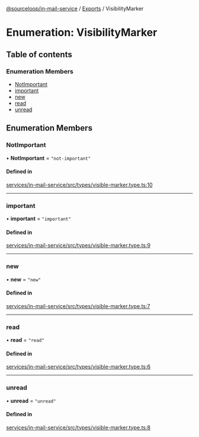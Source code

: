 [@sourceloop/in-mail-service](../README.md) / [Exports](../modules.md) / VisibilityMarker

# Enumeration: VisibilityMarker

## Table of contents

### Enumeration Members

- [NotImportant](VisibilityMarker.md#notimportant)
- [important](VisibilityMarker.md#important)
- [new](VisibilityMarker.md#new)
- [read](VisibilityMarker.md#read)
- [unread](VisibilityMarker.md#unread)

## Enumeration Members

### NotImportant

• **NotImportant** = ``"not-important"``

#### Defined in

[services/in-mail-service/src/types/visible-marker.type.ts:10](https://github.com/sourcefuse/loopback4-microservice-catalog/blob/68ec38a2a/services/in-mail-service/src/types/visible-marker.type.ts#L10)

___

### important

• **important** = ``"important"``

#### Defined in

[services/in-mail-service/src/types/visible-marker.type.ts:9](https://github.com/sourcefuse/loopback4-microservice-catalog/blob/68ec38a2a/services/in-mail-service/src/types/visible-marker.type.ts#L9)

___

### new

• **new** = ``"new"``

#### Defined in

[services/in-mail-service/src/types/visible-marker.type.ts:7](https://github.com/sourcefuse/loopback4-microservice-catalog/blob/68ec38a2a/services/in-mail-service/src/types/visible-marker.type.ts#L7)

___

### read

• **read** = ``"read"``

#### Defined in

[services/in-mail-service/src/types/visible-marker.type.ts:6](https://github.com/sourcefuse/loopback4-microservice-catalog/blob/68ec38a2a/services/in-mail-service/src/types/visible-marker.type.ts#L6)

___

### unread

• **unread** = ``"unread"``

#### Defined in

[services/in-mail-service/src/types/visible-marker.type.ts:8](https://github.com/sourcefuse/loopback4-microservice-catalog/blob/68ec38a2a/services/in-mail-service/src/types/visible-marker.type.ts#L8)
